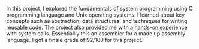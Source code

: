 In this project, I explored the fundamentals of system programming using C programming language and Unix operating systems.
I learned about key concepts such as abstraction, data structures, and techniques for writing reusable code.
The project also provided me with a hands-on experience with system calls.
Essentiallly this an assembler for a made up assembly language.
I got a finale grade of 92/100 for this project.
